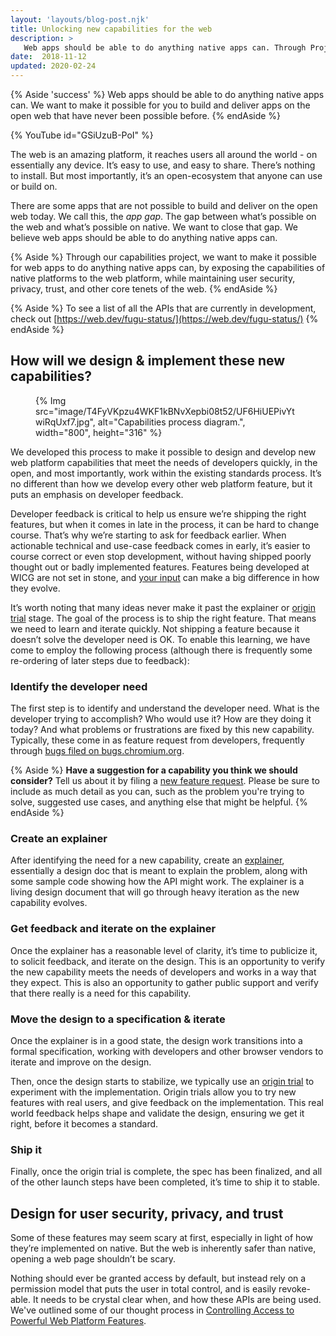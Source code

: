 ```yaml
---
layout: 'layouts/blog-post.njk'
title: Unlocking new capabilities for the web
description: >
   Web apps should be able to do anything native apps can. Through Project Fugu, we want to make it possible to build and deliver any kind of app on the open web.
date:  2018-11-12
updated: 2020-02-24
---
```


{% Aside 'success' %}
Web apps should be able to do anything native apps can.
We want to make it possible for you to build and deliver apps on the open
web that have never been possible before.
{% endAside %}

{% YouTube id="GSiUzuB-PoI" %}


The web is an amazing platform, it reaches users all around the world - on
essentially any device. It’s easy to use, and easy to share. There’s nothing
to install. But most importantly, it’s an open-ecosystem that anyone can use
or build on.

There are some apps that are not possible to build and deliver on the open
web today. We call this, the *app gap*. The gap between what’s possible on the
web and what’s possible on native. We want to close that gap. We believe web
apps should be able to do anything native apps can.

{% Aside %}
Through our capabilities project, we want to make it possible for web apps
to do anything native apps can, by exposing the capabilities of native
platforms to the web platform, while maintaining user security, privacy,
trust, and other core tenets of the web.
{% endAside %}

{% Aside %}
To see a list of all the APIs that are currently in development, check
out [https://web.dev/fugu-status/](https://web.dev/fugu-status/)
{% endAside %}

## How will we design & implement these new capabilities?

<figure>
{% Img src="image/T4FyVKpzu4WKF1kBNvXepbi08t52/UF6HiUEPivYtwiRqUxf7.jpg", alt="Capabilities process diagram.", width="800", height="316" %}
</figure>

We developed this process to make it possible to design and develop new web
platform capabilities that meet the needs of developers quickly, in the open,
and most importantly, work within the existing standards process. It’s no
different than how we develop every other web platform feature, but it puts an
emphasis on developer feedback.

Developer feedback is critical to help us ensure we’re shipping the right
features, but when it comes in late in the process, it can be hard to change
course. That’s why we’re starting to ask for feedback earlier. When actionable
technical and use-case feedback comes in early, it’s easier to course correct or
even stop development, without having shipped poorly thought out or badly
implemented features. Features being developed at WICG are not set in stone, and
[your input](https://discourse.wicg.io/) can make a big difference in how they
evolve.

It’s worth noting that many ideas never make it past the explainer or [origin
trial](https://github.com/GoogleChrome/OriginTrials/blob/gh-pages/developer-guide.md)
stage. The goal of the process is to ship the right feature. That
means we need to learn and iterate quickly. Not shipping a feature because it
doesn’t solve the developer need is OK. To enable this learning, we have come to
employ the following process (although there is frequently some re-ordering of
later steps due to feedback):

### Identify the developer need

The first step is to identify and understand the developer need. What is the
developer trying to accomplish? Who would use it? How are they doing it today?
And what problems or frustrations are fixed by this new capability. Typically,
these come in as feature request from developers, frequently through [bugs filed
on bugs.chromium.org](https://bugs.chromium.org/p/chromium/issues/list?can=2&q=Type%3DFeature).

{% Aside %}
**Have a suggestion for a capability you think we should consider?**
Tell us about it by filing a [new feature
request](https://goo.gl/qWhHXU). Please be sure to include as much detail as you can, such as
the problem you're trying to solve, suggested use cases, and anything else
that might be helpful.
{% endAside %}

### Create an explainer

After identifying the need for a new capability, create an
[explainer](https://github.com/w3ctag/w3ctag.github.io/blob/master/explainers.md),
essentially a design doc that is meant to explain the problem, along with some
sample code showing how the API might work. The explainer is a living design
document that will go through heavy iteration as the new capability evolves.

### Get feedback and iterate on the explainer

Once the explainer has a reasonable level of clarity, it’s time to publicize it,
to solicit feedback, and iterate on the design. This is an opportunity to verify
the new capability meets the needs of developers and works in a way that they
expect. This is also an opportunity to gather public support and verify that
there really is a need for this capability.

### Move the design to a specification & iterate

Once the explainer is in a good state, the design work transitions into a
formal specification, working with developers and other browser vendors to
iterate and improve on the design.

Then, once the design starts to stabilize, we typically use an
[origin trial](https://github.com/GoogleChrome/OriginTrials) to experiment
with the implementation. Origin trials allow you to try new features with
real users, and give feedback on the implementation. This real world feedback
helps shape and validate the design, ensuring we get it right, before it
becomes a standard.

### Ship it

Finally, once the origin trial is complete, the spec has been finalized, and
all of the other launch steps have been completed, it’s time to ship it to
stable.

## Design for user security, privacy, and trust

Some of these features may seem scary at first, especially in light of how
they’re implemented on native. But the web is inherently safer than native,
opening a web page shouldn’t be scary.

Nothing should ever be granted access by default, but instead rely on a
permission model that puts the user in total control, and is easily
revoke-able. It needs to be crystal clear when, and how these APIs are being
used. We've outlined some of our thought process in
[Controlling Access to Powerful Web Platform Features](https://bit.ly/powerful-apis).

